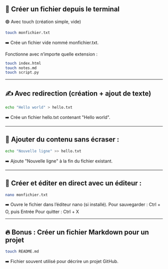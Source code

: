 ## 📄 Créer un fichier depuis le terminal
 
 🟢 Avec touch (création simple, vide)

```bash
touch monfichier.txt
```

➡️ Crée un fichier vide nommé monfichier.txt.

Fonctionne avec n’importe quelle extension :

```bash
touch index.html
touch notes.md
touch script.py
```

---
## ✍️ Avec redirection (création + ajout de texte)

```bash
echo "Hello world" > hello.txt
```

➡️ Crée un fichier hello.txt contenant "Hello world".

---
## 📌 Ajouter du contenu sans écraser :

```bash
echo "Nouvelle ligne" >> hello.txt
```

➡️ Ajoute "Nouvelle ligne" à la fin du fichier existant.

---
## 📝 Créer et éditer en direct avec un éditeur :

```bash
nano monfichier.txt
```

➡️ Ouvre le fichier dans l’éditeur nano (si installé).
Pour sauvegarder : Ctrl + O, puis Entrée
Pour quitter : Ctrl + X

---
## 🔥 Bonus : Créer un fichier Markdown pour un projet

```bash
touch README.md
```

➡️ Fichier souvent utilisé pour décrire un projet GitHub.